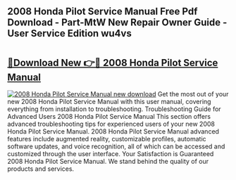 ## 2008 Honda Pilot Service Manual Free Pdf Download - Part-MtW New Repair Owner Guide - User Service Edition wu4vs

# <h2><a href="http://bc45535.oget.top/?id=2008+Honda+Pilot+Service+Manual">🔗Download New 👉🔴 2008 Honda Pilot Service Manual</a></h2>

[![2008 Honda Pilot Service Manual new download](https://i.imgur.com/5g1atiW.png)](http://bc45535.oget.top/?id=2008+Honda+Pilot+Service+Manual)
Get the most out of your new 2008 Honda Pilot Service Manual with this user manual, covering everything from installation to troubleshooting. Troubleshooting Guide for Advanced Users 2008 Honda Pilot Service Manual This section offers advanced troubleshooting tips for experienced users of your new 2008 Honda Pilot Service Manual. 2008 Honda Pilot Service Manual advanced features include augmented reality, customizable profiles, automatic software updates, and voice recognition, all of which can be accessed and customized through the user interface. Your Satisfaction is Guaranteed 2008 Honda Pilot Service Manual. We stand behind the quality of our products and services.
